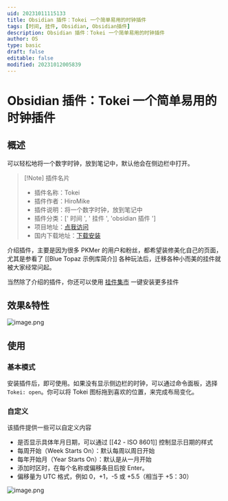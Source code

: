 ```yaml
---
uid: 20231011115133
title: Obsidian 插件：Tokei 一个简单易用的时钟插件
tags: [时间, 挂件, Obsidian, Obsidian插件]
description: Obsidian 插件：Tokei 一个简单易用的时钟插件
author: OS
type: basic
draft: false
editable: false
modified: 20231012005839
---
```


# Obsidian 插件：Tokei 一个简单易用的时钟插件

## 概述

可以轻松地将一个数字时钟，放到笔记中，默认他会在侧边栏中打开。

> [!Note] 插件名片
> - 插件名称：Tokei
> - 插件作者：HiroMike
> - 插件说明：将一个数字时钟，放到笔记中
> - 插件分类：[' 时间 ', ' 挂件 ', 'obsidian 插件 ']
> - 项目地址：[点我访问](https://github.com/ms3056/Tokei)
> - 国内下载地址：[下载安装](https://pkmer.cn/products/plugin/pluginMarket/?tokei)

介绍插件，主要是因为很多 PKMer 的用户和粉丝，都希望装修美化自己的页面，尤其是参看了 [[Blue Topaz 示例库简介]] 各种玩法后，迁移各种小而美的挂件就被大家经常问起。

当然除了介绍的插件，你还可以使用 [挂件集市](https://pkmer.cn/products/widget/widgetMarket/) 一键安装更多挂件

## 效果&特性

![image.png](https://cdn.pkmer.cn/images/20231011115506.png!pkmer)

## 使用

### 基本模式

安装插件后，即可使用。如果没有显示侧边栏的时钟，可以通过命令面板，选择 `Tokei: open`。你可以将 Tokei 图标拖到喜欢的位置，来完成布局变化。

### 自定义

该插件提供一些可以自定义内容

- 是否显示具体年月日期，可以通过 [[42 - ISO 8601]] 控制显示日期的样式
- 每周开始（Week Starts On）：默认每周以周日开始
- 每年开始月（Year Starts On）：默认是从一月开始
- 添加时区时，在每个名称或偏移条目后按 Enter。
- 偏移量为 UTC 格式，例如 0，+1，-5 或 +5.5（相当于 +5：30）

![image.png](https://cdn.pkmer.cn/images/20231011115824.png!pkmer)
